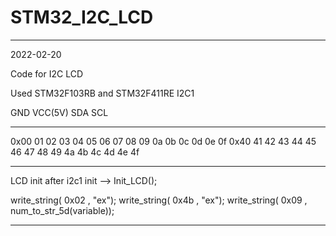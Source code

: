 # STM32_I2C_LCD

***************************************************************************

2022-02-20

Code for I2C LCD

Used STM32F103RB and STM32F411RE
I2C1

GND
VCC(5V)
SDA
SCL
_________________________________________________
0x00 01 02 03 04 05 06 07 08 09 0a 0b 0c 0d 0e 0f
0x40 41 42 43 44 45 46 47 48 49 4a 4b 4c 4d 4e 4f
_________________________________________________

LCD init after i2c1 init --> Init_LCD();

write_string( 0x02 , "ex");
write_string( 0x4b , "ex");
write_string( 0x09 , num_to_str_5d(variable));

***************************************************************************